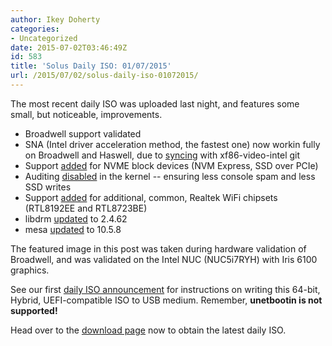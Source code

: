 ```yaml
---
author: Ikey Doherty
categories:
- Uncategorized
date: 2015-07-02T03:46:49Z
id: 583
title: 'Solus Daily ISO: 01/07/2015'
url: /2015/07/02/solus-daily-iso-01072015/
---
```


<div class="wpb_row vc_row-fluid">
<div class="vc_span12 wpb_column column_container">
<div class="wpb_wrapper">
The most recent daily ISO was uploaded last night, and features some small, but noticeable, improvements. 
      
      
- Broadwell support validated       
- SNA (Intel driver acceleration method, the fastest one) now workin fully on Broadwell and Haswell, due to <a href="https://git.solus-project.com/packages/xorg-driver-video-intel/commit/?h=xorg-driver-video-intel-2.99.917-10">syncing</a> with xf86-video-intel git       
- Support <a href="https://git.solus-project.com/packages/kernel/commit/?h=kernel-4.1.1-50">added</a> for NVME block devices (NVM Express, SSD over PCIe)       
- Auditing <a href="https://git.solus-project.com/packages/kernel/commit/?h=kernel-4.1.1-51">disabled</a> in the kernel -- ensuring less console spam and less SSD writes       
- Support <a href="https://git.solus-project.com/packages/kernel/commit/?h=kernel-4.1.1-51">added</a> for additional, common, Realtek WiFi chipsets (RTL8192EE and RTL8723BE)       
- libdrm <a href="https://git.solus-project.com/packages/libdrm/commit/?h=libdrm-2.4.62-6">updated</a> to 2.4.62       
- mesa <a href="https://git.solus-project.com/packages/mesalib/commit/?h=mesalib-10.5.8-11">updated</a> to 10.5.8       

The featured image in this post was taken during hardware validation of Broadwell, and was validated on the Intel NUC (NUC5i7RYH) with Iris 6100 graphics.    

See our first <a href="https://solus-project.com/2015/06/29/first-unstable-daily-iso/">daily ISO announcement</a> for instructions on writing this 64-bit, Hybrid, UEFI-compatible ISO to USB medium. Remember, **unetbootin is not supported!**

Head over to the <a href="https://solus-project.com/download">download page</a> now to obtain the latest daily ISO.        